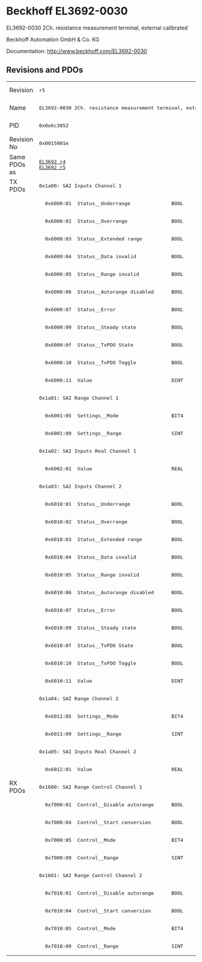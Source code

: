 # Beckhoff EL3692-0030

EL3692-0030 2Ch. resistance measurement terminal, external calibrated

Beckhoff Automation GmbH & Co. KG

Documentation: <a href="http://www.beckhoff.com/EL3692-0030">http://www.beckhoff.com/EL3692-0030</a>

## Revisions and PDOs
<table>
<tr >
<td class="first">Revision</td>
<td ><pre>r5</pre></td>
</tr>
<tr >
<td class="first">Name</td>
<td ><pre>EL3692-0030 2Ch. resistance measurement terminal, external calibrated</pre></td>
</tr>
<tr >
<td class="first">PID</td>
<td ><pre>0x0e6c3052</pre></td>
</tr>
<tr >
<td class="first">Revision No</td>
<td ><pre>0x0015001e</pre></td>
</tr>
<tr >
<td class="first">Same PDOs as</td>
<td ><pre><a href="EL3692">EL3692 r4</a><br/><a href="EL3692">EL3692 r5</a></pre></td>
</tr>
<tr class="txpdo pdosection">
<td class="first" rowspan=34 valign=top>TX PDOs</td>
<td><pre>0x1a00: SAI Inputs Channel 1</pre></td>
<td></td>
</tr>
<tr class="txpdo">
<td class="first"><pre>  0x6000:01  Status__Underrange              BOOL</pre></td>
</tr>
<tr class="txpdo">
<td class="first"><pre>  0x6000:02  Status__Overrange               BOOL</pre></td>
</tr>
<tr class="txpdo">
<td class="first"><pre>  0x6000:03  Status__Extended range          BOOL</pre></td>
</tr>
<tr class="txpdo">
<td class="first"><pre>  0x6000:04  Status__Data invalid            BOOL</pre></td>
</tr>
<tr class="txpdo">
<td class="first"><pre>  0x6000:05  Status__Range invalid           BOOL</pre></td>
</tr>
<tr class="txpdo">
<td class="first"><pre>  0x6000:06  Status__Autorange disabled      BOOL</pre></td>
</tr>
<tr class="txpdo">
<td class="first"><pre>  0x6000:07  Status__Error                   BOOL</pre></td>
</tr>
<tr class="txpdo">
<td class="first"><pre>  0x6000:09  Status__Steady state            BOOL</pre></td>
</tr>
<tr class="txpdo">
<td class="first"><pre>  0x6000:0f  Status__TxPDO State             BOOL</pre></td>
</tr>
<tr class="txpdo">
<td class="first"><pre>  0x6000:10  Status__TxPDO Toggle            BOOL</pre></td>
</tr>
<tr class="txpdo">
<td class="first"><pre>  0x6000:11  Value                           DINT</pre></td>
</tr>
<tr class="txpdo pdosection">
<td class="first"><pre>0x1a01: SAI Range Channel 1</pre></td>
</tr>
<tr class="txpdo">
<td class="first"><pre>  0x6001:05  Settings__Mode                  BIT4</pre></td>
</tr>
<tr class="txpdo">
<td class="first"><pre>  0x6001:09  Settings__Range                 SINT</pre></td>
</tr>
<tr class="txpdo pdosection">
<td class="first"><pre>0x1a02: SAI Inputs Real Channel 1</pre></td>
</tr>
<tr class="txpdo">
<td class="first"><pre>  0x6002:01  Value                           REAL</pre></td>
</tr>
<tr class="txpdo pdosection">
<td class="first"><pre>0x1a03: SAI Inputs Channel 2</pre></td>
</tr>
<tr class="txpdo">
<td class="first"><pre>  0x6010:01  Status__Underrange              BOOL</pre></td>
</tr>
<tr class="txpdo">
<td class="first"><pre>  0x6010:02  Status__Overrange               BOOL</pre></td>
</tr>
<tr class="txpdo">
<td class="first"><pre>  0x6010:03  Status__Extended range          BOOL</pre></td>
</tr>
<tr class="txpdo">
<td class="first"><pre>  0x6010:04  Status__Data invalid            BOOL</pre></td>
</tr>
<tr class="txpdo">
<td class="first"><pre>  0x6010:05  Status__Range invalid           BOOL</pre></td>
</tr>
<tr class="txpdo">
<td class="first"><pre>  0x6010:06  Status__Autorange disabled      BOOL</pre></td>
</tr>
<tr class="txpdo">
<td class="first"><pre>  0x6010:07  Status__Error                   BOOL</pre></td>
</tr>
<tr class="txpdo">
<td class="first"><pre>  0x6010:09  Status__Steady state            BOOL</pre></td>
</tr>
<tr class="txpdo">
<td class="first"><pre>  0x6010:0f  Status__TxPDO State             BOOL</pre></td>
</tr>
<tr class="txpdo">
<td class="first"><pre>  0x6010:10  Status__TxPDO Toggle            BOOL</pre></td>
</tr>
<tr class="txpdo">
<td class="first"><pre>  0x6010:11  Value                           DINT</pre></td>
</tr>
<tr class="txpdo pdosection">
<td class="first"><pre>0x1a04: SAI Range Channel 2</pre></td>
</tr>
<tr class="txpdo">
<td class="first"><pre>  0x6011:05  Settings__Mode                  BIT4</pre></td>
</tr>
<tr class="txpdo">
<td class="first"><pre>  0x6011:09  Settings__Range                 SINT</pre></td>
</tr>
<tr class="txpdo pdosection">
<td class="first"><pre>0x1a05: SAI Inputs Real Channel 2</pre></td>
</tr>
<tr class="txpdo">
<td class="first"><pre>  0x6012:01  Value                           REAL</pre></td>
</tr>
<tr class="rxpdo pdosection">
<td class="first" rowspan=10 valign=top>RX PDOs</td>
<td><pre>0x1600: SAI Range Control Channel 1</pre></td>
<td></td>
</tr>
<tr class="rxpdo">
<td class="first"><pre>  0x7000:01  Control__Disable autorange      BOOL</pre></td>
</tr>
<tr class="rxpdo">
<td class="first"><pre>  0x7000:04  Control__Start conversion       BOOL</pre></td>
</tr>
<tr class="rxpdo">
<td class="first"><pre>  0x7000:05  Control__Mode                   BIT4</pre></td>
</tr>
<tr class="rxpdo">
<td class="first"><pre>  0x7000:09  Control__Range                  SINT</pre></td>
</tr>
<tr class="rxpdo pdosection">
<td class="first"><pre>0x1601: SAI Range Control Channel 2</pre></td>
</tr>
<tr class="rxpdo">
<td class="first"><pre>  0x7010:01  Control__Disable autorange      BOOL</pre></td>
</tr>
<tr class="rxpdo">
<td class="first"><pre>  0x7010:04  Control__Start conversion       BOOL</pre></td>
</tr>
<tr class="rxpdo">
<td class="first"><pre>  0x7010:05  Control__Mode                   BIT4</pre></td>
</tr>
<tr class="rxpdo">
<td class="first"><pre>  0x7010:09  Control__Range                  SINT</pre></td>
</tr>
</table>
